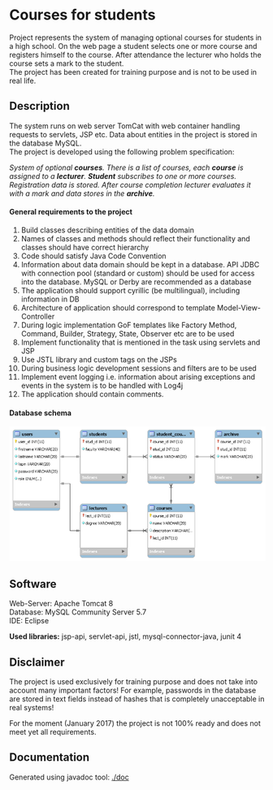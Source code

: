 Courses for students
====================
  
Project represents the system of managing optional courses for students in a high school. On the web page a student selects one or more course and registers himself to the course. After attendance the lecturer who holds the course sets a mark to the student.  
The project has been created for training purpose and is not to be used in real life.  
  
Description
-----------
The system runs on web server TomCat with web container handling requests to servlets, JSP etc. Data about entities in the project is stored in the database MySQL.  
The project is developed using the following problem specification:  
  
_System of optional **courses**. There is a list of courses, each **course** is assigned to a **lecturer**. **Student** subscribes to one or more courses. Registration data is stored. After course completion lecturer evaluates it with a mark and data stores in the **archive**._

#### General requirements to the project
1. Build classes describing entities of the data domain  
2. Names of classes and methods should reflect their functionality and classes should have correct hierarchy  
3. Code should satisfy Java Code Convention  
4. Information about data domain should be kept in a database. API JDBC with connection pool (standard or custom) should be used for access into the database. MySQL or Derby are recommended as a database  
5. The application should support cyrillic (be multilingual), including information in DB  
6. Architecture of application should correspond to template Model-View-Controller  
7. During logic implementation GoF templates like Factory Method, Command, Builder, Strategy, State, Observer etc are to be used  
8. Implement functionality that is mentioned in the task using servlets and JSP  
9. Use JSTL library and custom tags on the JSPs  
10. During business logic development sessions and filters are to be used  
11. Implement event logging i.e. information about arising exceptions and events in the system is to be handled with Log4j  
12. The application should contain comments.  
  
#### Database schema
![Schema](./sql/Courses_DB_schema.png "Database schema")

Software
------------
Web-Server: Apache Tomcat 8  
Database: MySQL Community Server 5.7  
IDE: Eclipse
  
**Used libraries:** jsp-api, servlet-api, jstl, mysql-connector-java, junit 4
  
Disclaimer
----------
The project is used exclusively for training purpose and does not take into account many important factors! For example, passwords in the database are stored in text fields instead of hashes that is completely unacceptable in real systems!  
  
For the moment (January 2017) the project is not 100% ready and does not  meet yet all requirements. 

Documentation
-------------
Generated using javadoc tool: [./doc](./doc)
